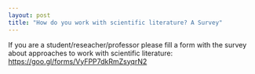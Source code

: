 ```yaml
---
layout: post
title: "How do you work with scientific literature? A Survey"
---
```


If you are a student/reseacher/professor please fill a form with the survey about approaches to work with scientific literature:
https://goo.gl/forms/VyFPP7dkRmZsyqrN2


